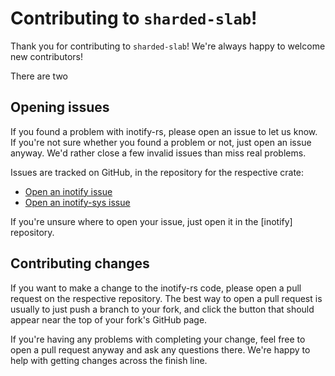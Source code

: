 # Contributing to `sharded-slab`!

Thank you for contributing to `sharded-slab`! We're always happy to welcome new
contributors!

There are two 

## Opening issues

If you found a problem with inotify-rs, please open an issue to let us know. If you're not sure whether you found a problem or not, just open an issue anyway. We'd rather close a few invalid issues than miss real problems.

Issues are tracked on GitHub, in the repository for the respective crate:
- [Open an inotify issue](https://github.com/inotify-rs/inotify/issues/new)
- [Open an inotify-sys issue](https://github.com/inotify-rs/inotify-sys/issues/new)

If you're unsure where to open your issue, just open it in the [inotify] repository.

## Contributing changes

If you want to make a change to the inotify-rs code, please open a pull request on the respective repository. The best way to open a pull request is usually to just push a branch to your fork, and click the button that should appear near the top of your fork's GitHub page.

If you're having any problems with completing your change, feel free to open a pull request anyway and ask any questions there. We're happy to help with getting changes across the finish line.
